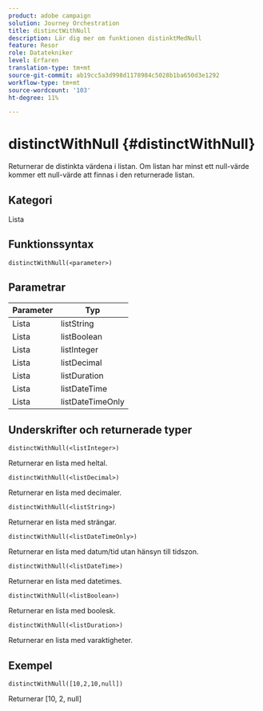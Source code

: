 ```yaml
---
product: adobe campaign
solution: Journey Orchestration
title: distinctWithNull
description: Lär dig mer om funktionen distinktMedNull
feature: Resor
role: Datatekniker
level: Erfaren
translation-type: tm+mt
source-git-commit: ab19cc5a3d998d1178984c5028b1ba650d3e1292
workflow-type: tm+mt
source-wordcount: '103'
ht-degree: 11%

---
```



# distinctWithNull {#distinctWithNull}

Returnerar de distinkta värdena i listan. Om listan har minst ett null-värde kommer ett null-värde att finnas i den returnerade listan.

## Kategori

Lista

## Funktionssyntax

`distinctWithNull(<parameter>)`

## Parametrar

| Parameter | Typ |
|-----------|------------------|
| Lista | listString |
| Lista | listBoolean |
| Lista | listInteger |
| Lista | listDecimal |
| Lista | listDuration |
| Lista | listDateTime |
| Lista | listDateTimeOnly |

## Underskrifter och returnerade typer

`distinctWithNull(<listInteger>)`

Returnerar en lista med heltal.

`distinctWithNull(<listDecimal>)`

Returnerar en lista med decimaler.

`distinctWithNull(<listString>)`

Returnerar en lista med strängar.

`distinctWithNull(<listDateTimeOnly>)`

Returnerar en lista med datum/tid utan hänsyn till tidszon.

`distinctWithNull(<listDateTime>)`

Returnerar en lista med datetimes.

`distinctWithNull(<listBoolean>)`

Returnerar en lista med boolesk.

`distinctWithNull(<listDuration>)`

Returnerar en lista med varaktigheter.

## Exempel

`distinctWithNull([10,2,10,null])`

Returnerar [10, 2, null]
